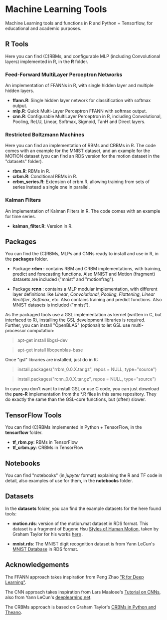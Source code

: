 # Machine Learning Tools

Machine Learning tools and functions in R and Python + Tensorflow, for educational and academic purposes.

## R Tools

Here you can find (C)RBMs, and configurable MLP (including Convolutional layers) implemented in R, in the **R** folder.

### Feed-Forward MultiLayer Perceptron Networks

An implementation of FFANNs in R, with single hidden layer and multiple hidden layers.

* **ffann.R**: Single hidden layer network for classification with softmax output.
* **mlp.R**: Quick Multi-Layer Perceptron FFANN with softmax output.
* **cnn.R**: Configurable MultiLayer Perceptron in R, including Convolutional, Pooling, ReLU, Linear, Softmax, Sigmoid, TanH and Direct layers.

### Restricted Boltzmann Machines

Here you can find an implementation of RBMs and CRBMs in R. The code comes with an example for the MNIST dataset, and an example for the MOTION dataset (you can find an RDS version for the motion dataset in the "datasets" folder).

* **rbm.R**: RBMs in R.
* **crbm.R**: Conditional RBMs in R.
* **crbm_series.R**: Extension of crbm.R, allowing training from sets of series instead a single one in parallel.

### Kalman Filters

An implementation of Kalman Filters in R. The code comes with an example for time series.

* **kalman_filter.R**: Version in R.

## Packages

You can find the (C)RBMs, MLPs and CNNs ready to install and use in R, in the **packages** folder.

* Package **rrbm** : contains RBM and CRBM implementations, with training, predict and forecasting functions. Also MNIST and Motion (fragment) datasets are included ("mnist" and "motionfrag").

* Package **rcnn** : contains a MLP modular implementation, with different layer definitions like *Linear*, *Convolutional*, *Pooling*, *Flattening*, *Linear Rectifier*, *Softmax*, etc. Also contains training and predict functions. Also MNIST datasets is included ("mnist").

As the packaged tools use a GSL implementation as kernel (written in C, but interfaced to R), installing the GSL development libraries is required. Further, you can install "OpenBLAS" (optional) to let GSL use multi-processor computation:

> apt-get install libgsl-dev

> apt-get install libopenblas-base

Once "gsl" libraries are installed, just do in R:

> install.packages("rrbm_0.0.X.tar.gz", repos = NULL, type="source")

> install.packages("rcnn_0.0.X.tar.gz", repos = NULL, type="source")

In case you don't want to install GSL or use C code, you can just download the **pure-R** implementation from the \*.R files in this same repository. They do exactly the same than the GSL-core functions, but (often) slower.


## TensorFlow Tools

You can find (C)RBMs implemented in Python + TensorFlow, in the **tensorflow** folder.

* **tf_rbm.py**: RBMs in TensorFlow
* **tf_crbm.py**: CRBMs in TensorFlow

## Notebooks

You can find "notebooks" (in _jupyter_ format) explaining the R and TF code in detail, also examples of use for them, in the **notebooks** folder.

## Datasets

In the **datasets** folder, you can find the example datasets for the here found tools:

* **motion.rds**: version of the motion.mat dataset in RDS format. This dataset is a fragment of Eugene Hsu [Styles of Human Motion](http://people.csail.mit.edu/ehsu/work/sig05stf/), taken by Graham Taylor for his works [here](http://www.uoguelph.ca/~gwtaylor/publications/nips2006mhmublv/motion.mat) .

* **mnist.rds**: The MNIST digit recognition dataset is from Yann LeCun's [MNIST Database](http://yann.lecun.com/exdb/mnist/) in RDS format.

## Acknowledgements

The FFANN approach takes inspiration from Peng Zhao ["R for Deep Learning"](http://www.parallelr.com/r-deep-neural-network-from-scratch).

The CNN approach takes inspiration from Lars Maaloee's [Tutorial on CNNs](https://github.com/davidbp/day2-Conv), also from Yann LeCun's [deeplearning.net](http://deeplearning.net/tutorial/lenet.html).

The CRBMs approach is based on Graham Taylor's [CRBMs in Python and Theano](https://gist.github.com/gwtaylor/2505670).

